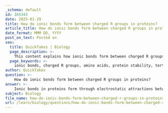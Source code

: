 ```yaml
---
_schema: default
id: 165343
date: 2025-01-29
title: How do ionic bonds form between charged R groups in proteins?
article_title: How do ionic bonds form between charged R groups in proteins?
date_format: MMM DD, YYYY
post_on_text: Posted on
seo:
  title: QuickTakes | Biology
  page_description: >-
    This content explains how ionic bonds form between charged R groups in proteins, highlighting their role in protein stability and structure.
  page_keywords: >-
    ionic bonds, charged R groups, amino acids, protein stability, tertiary structure, quaternary structure, electrostatic attractions, lysine, glutamate, protein conformation, protein interactions, biological functions
author: QuickTakes
question: >-
    How do ionic bonds form between charged R groups in proteins?
answer: >-
    Ionic bonds in proteins form through electrostatic attractions between charged R groups of amino acids. These R groups can be either positively charged (basic) or negatively charged (acidic). For example, a positively charged lysine (which has an amino group that can accept protons) can form an ionic bond with a negatively charged glutamate (which has a carboxyl group that can donate protons). \n\nThe formation of these ionic bonds is crucial for the stability of the protein's tertiary and quaternary structures. In the tertiary structure, the three-dimensional conformation of a protein is influenced by various interactions, including ionic bonds, hydrogen bonds, hydrophobic interactions, and disulfide bonds. The presence of ionic bonds helps maintain the protein's shape and functionality by stabilizing the interactions between different parts of the polypeptide chain.\n\nIn summary, ionic bonds between charged R groups contribute significantly to the overall stability and structure of proteins, allowing them to maintain their native conformation, which is essential for their biological functions.
subject: Biology
file_name: how-do-ionic-bonds-form-between-charged-r-groups-in-proteins.md
url: /learn/biology/questions/how-do-ionic-bonds-form-between-charged-r-groups-in-proteins
---
```


&nbsp;